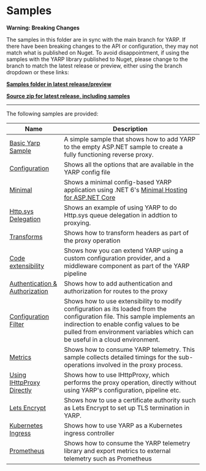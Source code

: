 # Samples

**Warning: Breaking Changes**

The samples in this folder are in sync with the main branch for YARP. If there have been breaking changes to the API or configuration, they may not match what is published on Nuget. To avoid disappointment, if using the samples with the YARP library published to Nuget, please change to the branch to match the latest release or preview, either using the branch dropdown or these links:

**[Samples folder in latest release/preview](https://github.com/dotnet/yarp/tree/release/latest/samples)**

**[Source zip for latest release, including samples](https://github.com/dotnet/yarp/releases/latest)**

----

The following samples are provided:

| Name | Description |
|------- | ----- |
| [Basic Yarp Sample](BasicYarpSample) | A simple sample that shows how to add YARP to the empty ASP.NET sample to create a fully functioning reverse proxy. | 
| [Configuration](ReverseProxy.Config.Sample) | Shows all the options that are available in the YARP config file |
| [Minimal](ReverseProxy.Minimal.Sample) | Shows a minimal config-based YARP application using .NET 6's [Minimal Hosting for ASP.NET Core](https://devblogs.microsoft.com/aspnet/asp-net-core-updates-in-net-6-preview-4/#introducing-minimal-apis) |
| [Http.sys Delegation](ReverseProxy.HttpSysDelegation.Sample) | Shows an example of using YARP to do Http.sys queue delegation in addtion to proxying. |
| [Transforms](ReverseProxy.Transforms.Sample) | Shows how to transform headers as part of the proxy operation | 
| [Code extensibility](ReverseProxy.Code.Sample) | Shows how you can extend YARP using a custom configuration provider, and a middleware component as part of the YARP pipeline |
| [Authentication & Authorization](ReverseProxy.Auth.Sample) | Shows how to add authentication and authorization for routes to the proxy |
| [Configuration Filter](ReverseProxy.ConfigFilter.Sample) | Shows how to use extensibility to modify configuration as its loaded from the configuration file. This sample implements an indirection to enable config values to be pulled from environment variables which can be useful in a cloud environment.  |
| [Metrics](ReverseProxy.Metrics.Sample) | Shows how to consume YARP telemetry. This sample collects detailed timings for the sub-operations involved in the proxy process. |
| [Using IHttpProxy Directly](ReverseProxy.Direct.Sample) | Shows how to use IHttpProxy, which performs the proxy operation, directly without using YARP's configuration, pipeline etc. |
| [Lets Encrypt](ReverseProxy.LetsEncrypt.Sample) | Shows how to use a certificate authority such as Lets Encrypt to set up TLS termination in YARP. |
| [Kubernetes Ingress](KubernetesIngress.Sample)  | Shows how to use YARP as a Kubernetes ingress controller  |
| [Prometheus](Prometheus) | Shows how to consume the YARP telemetry library and export metrics to external telemetry such as Prometheus |
